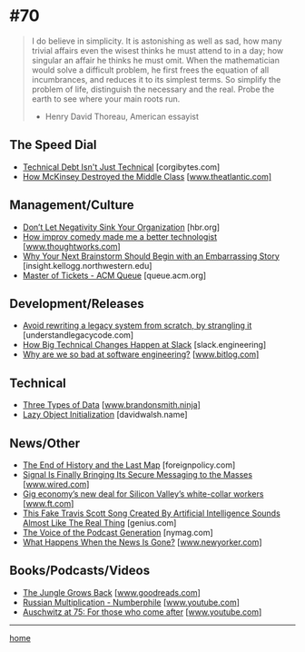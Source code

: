 # #70

>I do believe in simplicity. It is astonishing as well as sad, how many trivial affairs even the wisest thinks he must attend to in a day; how singular an affair he thinks he must omit. When the mathematician would solve a difficult problem, he first frees the equation of all incumbrances, and reduces it to its simplest terms. So simplify the problem of life, distinguish the necessary and the real. Probe the earth to see where your main roots run.
> -  Henry David Thoreau, American essayist

## The Speed Dial
* [Technical Debt Isn't Just Technical](https://corgibytes.com/blog/2020/02/12/technical-debt-isnt-just-technical/) [corgibytes.com]
* [How McKinsey Destroyed the Middle Class](https://www.theatlantic.com/ideas/archive/2020/02/how-mckinsey-destroyed-middle-class/605878/) [www.theatlantic.com]

## Management/Culture
* [Don’t Let Negativity Sink Your Organization](https://hbr.org/2020/02/dont-let-negativity-sink-your-organization) [hbr.org]
* [How improv comedy made me a better technologist](https://www.thoughtworks.com/insights/blog/how-improv-comedy-made-me-better-technologist) [www.thoughtworks.com]
* [Why Your Next Brainstorm Should Begin with an Embarrassing Story](https://insight.kellogg.northwestern.edu/article/boost-creativity-brainstorm-embarrassment) [insight.kellogg.northwestern.edu]
* [Master of Tickets - ACM Queue](https://queue.acm.org/detail.cfm?ref=rss&id=3383461) [queue.acm.org]

## Development/Releases
* [Avoid rewriting a legacy system from scratch, by strangling it](https://understandlegacycode.com/blog/avoid-rewriting-a-legacy-system-from-scratch-by-strangling-it/) [understandlegacycode.com]
* [How Big Technical Changes Happen at Slack](https://slack.engineering/how-big-technical-changes-happen-at-slack-f1569d25ee7b) [slack.engineering]
* [Why are we so bad at software engineering?](https://www.bitlog.com/2020/02/12/why-are-we-so-bad-at-software-engineering/) [www.bitlog.com]

## Technical
* [Three Types of Data](https://www.brandonsmith.ninja/blog/three-types-of-data) [www.brandonsmith.ninja]
* [Lazy Object Initialization](https://davidwalsh.name/lazy-object-initialization) [davidwalsh.name]

## News/Other
* [The End of History and the Last Map](https://foreignpolicy.com/2020/02/14/map-cartography-shaped-war-peace-end-of-history/) [foreignpolicy.com]
* [Signal Is Finally Bringing Its Secure Messaging to the Masses](https://www.wired.com/story/signal-encrypted-messaging-features-mainstream/) [www.wired.com]
* [Gig economy’s new deal for Silicon Valley’s white-collar workers](https://www.ft.com/content/92c6d068-384e-11ea-ac3c-f68c10993b04) [www.ft.com]
* [This Fake Travis Scott Song Created By Artificial Intelligence Sounds Almost Like The Real Thing](https://genius.com/a/this-fake-travis-scott-song-created-by-artificial-intelligence-sounds-almost-like-the-real-thing) [genius.com]
* [The Voice of the Podcast Generation](https://nymag.com/intelligencer/2020/01/michael-barbaro-the-daily-podcast-new-york-times.html) [nymag.com]
* [What Happens When the News Is Gone?](https://www.newyorker.com/news/the-future-of-democracy/what-happens-when-the-news-is-gone) [www.newyorker.com]

## Books/Podcasts/Videos
* [The Jungle Grows Back](https://www.goodreads.com/en/book/show/39216480) [www.goodreads.com]
* [Russian Multiplication - Numberphile](https://www.youtube.com/watch?v=HJ_PP5rqLg0) [www.youtube.com]
* [Auschwitz at 75: For those who come after](https://www.youtube.com/watch?v=0X3M7WAeigQ) [www.youtube.com]

___
[home](index.md)
